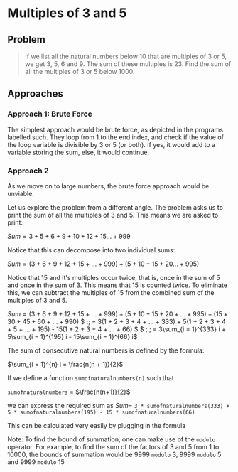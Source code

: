 # Multiples of 3 and 5  

## Problem  

> If we list all the natural numbers below 10 that are multiples of 3 or 5, we get 3, 5, 6 and 9. The sum of these multiples is 23.
> Find the sum of all the multiples of 3 or 5 below 1000.

## Approaches

### Approach 1: Brute Force  

The simplest approach would be brute force, as depicted in the programs labelled
such. They loop from 1 to the end index, and check if the value of the loop
variable is divisible by 3 or 5 (or both). If yes, it would add to a variable
storing the sum, else, it would continue.

### Approach 2

As we move on to large numbers, the brute force approach would be unviable.  

Let us explore the problem from a different angle. The problem asks us to print
the sum of all the multiples of 3 and 5. This means we are asked to print:

$Sum = 3 + 5 + 6 + 9 + 10 + 12 + 15... + 999$

Notice that this can decompose into two individual sums:

$Sum = (3 + 6 + 9 + 12 + 15 + ... + 999) + (5 + 10 + 15 + 20... + 995)$

Notice that 15 and it's multiples occur twice, that is, once in the sum of 5 and
once in the sum of 3. This means that 15 is counted twice. To eliminate this, we
can subtract the multiples of 15 from the combined sum of the multiples of 3 and
5.

$Sum = (3 + 6 + 9 + 12 + 15 + ... + 999) + (5 + 10 + 15 + 20 + ... + 995) - (15+ 30 + 45 + 60 + ... + 990)$
  $ \;\; = 3(1 + 2 + 3 + 4 + ... + 333) + 5(1 + 2 + 3 + 4 + 5 + ... + 195) - 15(1 +
     2 + 3 + 4 + ... + 66) $
  $ \; \; = 3\sum_{i = 1}^{333} i + 5\sum_{i = 1}^{195} i - 15\sum_{i = 1}^{66} i$

The sum of consecutive natural numbers is defined by the formula:

$\sum_{i = 1}^{n} i = \frac{n(n + 1)}{2}$

If we define a function `sumofnaturalnumbers(n)` such that  

`sumofnaturalnumbers` = $\frac{n(n+1)}{2}$

we can express the required sum as
$Sum =$ `3 * sumofnaturalnumbers(333) + 5 * sumofnaturalnumbers(195) - 15 *
sumofnaturalnumbers(66)`

This can be calculated very easily by plugging in the formula

Note: To find the bound of summation, one can make use of the `modulo` operator.
For example, to find the sum of the factors of 3 and 5 from 1 to 10000, the
bounds of summation would be 9999 `modulo` 3, 9999 `modulo` 5 and 9999 `modulo`
15
